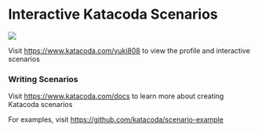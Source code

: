 # Interactive Katacoda Scenarios

[![](http://shields.katacoda.com/katacoda/yuki808/count.svg)](https://www.katacoda.com/yuki808 "Get your profile on Katacoda.com")

Visit https://www.katacoda.com/yuki808 to view the profile and interactive scenarios

### Writing Scenarios
Visit https://www.katacoda.com/docs to learn more about creating Katacoda scenarios

For examples, visit https://github.com/katacoda/scenario-example
